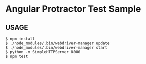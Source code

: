 # Angular Protractor Test Sample

## USAGE

```
$ npm install
$ ./node_modules/.bin/webdriver-manager update
$ ./node_modules/.bin/webdriver-manager start
$ python -m SimpleHTTPServer 8080
$ npm test
```
